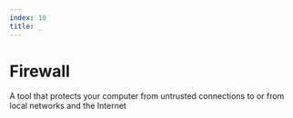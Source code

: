 ```yaml
---
index: 10
title: _
---
```

# Firewall

A tool that protects your computer from untrusted connections to or from local networks and the Internet